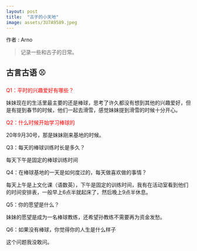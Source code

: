 ```yaml
---
layout: post
title:  "古子的小天地"
image: assets/3U7A9589.jpeg
---
```

作者 : Arno

> 记录一些和古子的日常。



## **古言古语** ⚾
 <font color=red>Q1：平时的兴趣爱好有哪些？</font>

妹妹现在的生活里最主要的还是棒球，思考了许久都没有想到其他的兴趣爱好，但是有提到春节的时候，他们一起去滑雪，感觉妹妹提到滑雪的时候十分开心。

<font color=red>Q2：什么时候开始学习棒球的</font>


20年9月30号，那是妹妹刚来基地的时候。

Q3：每天的棒球训练时长是多久？

每天下午是固定的棒球训练时间

Q4：在棒球基地的一天是如何度过的，每天做喜欢做的事情？

每天上午是上文化课（语数英），下午是固定的训练时间，我有在活动室看到他们的时间安排表，一般早上6点半就起床了，然后晚上9点半休息。

Q5：你的愿望是什么？

妹妹的愿望是成为一名棒球教练，还希望孙教练不需要再为资金发愁。

Q6：如果没有棒球，你觉得你的人生是什么样子

这个问题我没敢问。



